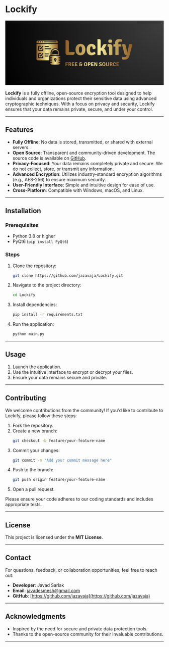 # Lockify

![Lockify Logo](lockify.png) <!-- Replace with your logo path -->

**Lockify** is a fully offline, open-source encryption tool designed to help individuals and organizations protect their sensitive data using advanced cryptographic techniques. With a focus on privacy and security, Lockify ensures that your data remains private, secure, and under your control.

---

## Features

- **Fully Offline**: No data is stored, transmitted, or shared with external servers.
- **Open Source**: Transparent and community-driven development. The source code is available on [GitHub](https://github.com/jazavaja/Lockify).
- **Privacy-Focused**: Your data remains completely private and secure. We do not collect, store, or transmit any information.
- **Advanced Encryption**: Utilizes industry-standard encryption algorithms (e.g., AES-256) to ensure maximum security.
- **User-Friendly Interface**: Simple and intuitive design for ease of use.
- **Cross-Platform**: Compatible with Windows, macOS, and Linux.

---

## Installation

### Prerequisites

- Python 3.8 or higher
- PyQt6 (`pip install PyQt6`)

### Steps

1. Clone the repository:
   ```bash
   git clone https://github.com/jazavaja/Lockify.git
   ```
2. Navigate to the project directory:
   ```bash
   cd Lockify
   ```
3. Install dependencies:
   ```bash
   pip install -r requirements.txt
   ```
4. Run the application:
   ```bash
   python main.py
   ```

---

## Usage

1. Launch the application.
2. Use the intuitive interface to encrypt or decrypt your files.
3. Ensure your data remains secure and private.

---

## Contributing

We welcome contributions from the community! If you'd like to contribute to Lockify, please follow these steps:

1. Fork the repository.
2. Create a new branch:
   ```bash
   git checkout -b feature/your-feature-name
   ```
3. Commit your changes:
   ```bash
   git commit -m "Add your commit message here"
   ```
4. Push to the branch:
   ```bash
   git push origin feature/your-feature-name
   ```
5. Open a pull request.

Please ensure your code adheres to our coding standards and includes appropriate tests.

---

## License

This project is licensed under the **MIT License**.

---

## Contact

For questions, feedback, or collaboration opportunities, feel free to reach out:

- **Developer**: Javad Sarlak
- **Email**: [javadesmesh@gmail.com](mailto:javadesmesh@gmail.com)
- **GitHub**: [https://github.com/jazavaja](https://github.com/jazavaja)

---

## Acknowledgments

- Inspired by the need for secure and private data protection tools.
- Thanks to the open-source community for their invaluable contributions.

---
